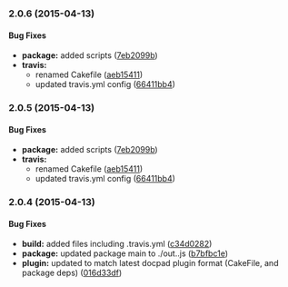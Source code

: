 ### 2.0.6 (2015-04-13)


#### Bug Fixes

* **package:** added scripts ([7eb2099b](https://github.com/mikeumus/docpad-plugin-addthis.git/commit/7eb2099b3018c157da68d52af23b5ec10c2654ec))
* **travis:**
  * renamed Cakefile ([aeb15411](https://github.com/mikeumus/docpad-plugin-addthis.git/commit/aeb154110d8594ddda3d709baf02ef553e95cb47))
  * updated travis.yml config ([66411bb4](https://github.com/mikeumus/docpad-plugin-addthis.git/commit/66411bb41acc72229e14bf542d05f2d3bac0b848))


### 2.0.5 (2015-04-13)


#### Bug Fixes

* **package:** added scripts ([7eb2099b](https://github.com/mikeumus/docpad-plugin-addthis.git/commit/7eb2099b3018c157da68d52af23b5ec10c2654ec))
* **travis:**
  * renamed Cakefile ([aeb15411](https://github.com/mikeumus/docpad-plugin-addthis.git/commit/aeb154110d8594ddda3d709baf02ef553e95cb47))
  * updated travis.yml config ([66411bb4](https://github.com/mikeumus/docpad-plugin-addthis.git/commit/66411bb41acc72229e14bf542d05f2d3bac0b848))


### 2.0.4 (2015-04-13)


#### Bug Fixes

* **build:** added files including .travis.yml ([c34d0282](https://github.com/mikeumus/docpad-plugin-addthis.git/commit/c34d0282ef81052663af9bb6d3ef8ad1c753c603))
* **package:** updated package main to ./out..js ([b7bfbc1e](https://github.com/mikeumus/docpad-plugin-addthis.git/commit/b7bfbc1e5d82ee17e63ab9d882abd6feddced934))
* **plugin:** updated to match latest docpad plugin format (CakeFile, and package deps) ([016d33df](https://github.com/mikeumus/docpad-plugin-addthis.git/commit/016d33df3c01b233a3e1708bed7e34c35040b671))

